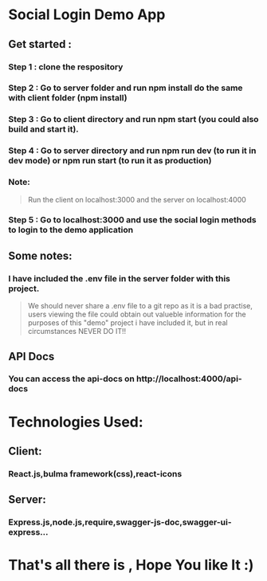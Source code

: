 # Social Login Demo App
## Get started :
### Step 1 : clone the respository
### Step 2 : Go to server folder and run npm install do the same with client folder (npm install)
### Step 3 : Go to client directory and run npm start (you could also build and start it).
### Step 4 : Go to server directory and run npm run dev (to run it in dev mode) or  npm run start (to run it as production)
### Note:
>Run the client on localhost:3000 and the server on localhost:4000
### Step 5 : Go to localhost:3000 and use the social login methods to login to the demo application

## Some notes:
###  I have included the .env file in the server folder with this project.
> We should never share a .env file to a git repo as it is a bad practise, users viewing the file could obtain out valueble information for the purposes of this "demo" project i have included it, but in real circumstances NEVER DO IT!!
## API Docs
### You can access the api-docs on http://localhost:4000/api-docs

# Technologies Used:
## Client:
###	React.js,bulma framework(css),react-icons
## Server:
### Express.js,node.js,require,swagger-js-doc,swagger-ui-express...

# That's all there is , Hope You like It :)
